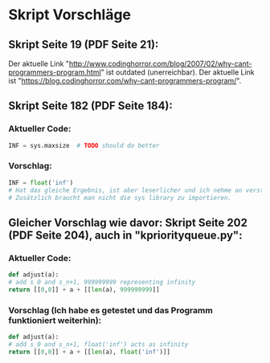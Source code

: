 # Skript Vorschläge

## Skript Seite 19 (PDF Seite 21):
Der aktuelle Link "http://www.codinghorror.com/blog/2007/02/why-cant-programmers-program.html" ist outdated (unerreichbar).
Der aktuelle Link ist "https://blog.codinghorror.com/why-cant-programmers-program/".


## Skript Seite 182 (PDF Seite 184):
###	Aktueller Code:
```Python
INF = sys.maxsize  # TODO should do better
```
###	Vorschlag:
```Python
INF = float('inf')  
# Hat das gleiche Ergebnis, ist aber leserlicher und ich nehme an verständlicher.
# Zusätzlich braucht man nicht die sys library zu importieren.
```

## Gleicher Vorschlag wie davor: Skript Seite 202 (PDF Seite 204), auch in "kpriorityqueue.py":

###	Aktueller Code:
```Python
def adjust(a):
# add s_0 and s_n+1, 999999999 representing infinity
return [[0,0]] + a + [[len(a), 999999999]]
```
###	Vorschlag (Ich habe es getestet und das Programm funktioniert weiterhin):
```Python
def adjust(a):
# add s_0 and s_n+1, float('inf') acts as infinity
return [[0,0]] + a + [[len(a), float('inf')]]
```